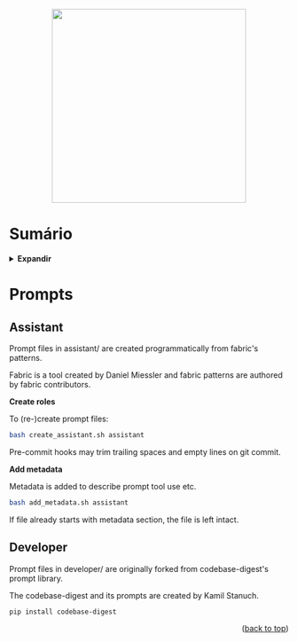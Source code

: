 <!-- BEGIN_DOCS -->
<div align="center">

<a name="readme-top"></a>

<img src="https://github.com/lpsm-dev/lpsm-dev/blob/9b4c077dbe6d850e40b08e53264d2b9cf76d8368/.github/assets/daft-punk.gif" width="350"/>

</div>

# Sumário

<details>
  <summary><strong>Expandir</strong></summary>

<!-- START doctoc generated TOC please keep comment here to allow auto update -->
<!-- DON'T EDIT THIS SECTION, INSTEAD RE-RUN doctoc TO UPDATE -->

- [Prompts](#prompts)

<!-- END doctoc generated TOC please keep comment here to allow auto update -->

<p align="right">(<a href="#readme-top">back to top</a>)</p>

</details>

# Prompts

## Assistant

Prompt files in assistant/ are created programmatically from fabric's patterns.

Fabric is a tool created by Daniel Miessler and fabric patterns are authored by fabric contributors.

**Create roles**

To (re-)create prompt files:

```bash
bash create_assistant.sh assistant
```

Pre-commit hooks may trim trailing spaces and empty lines on git commit.

**Add metadata**

Metadata is added to describe prompt tool use etc.

```bash
bash add_metadata.sh assistant
```

If file already starts with metadata section, the file is left intact.

## Developer

Prompt files in developer/ are originally forked from codebase-digest's prompt library.

The codebase-digest and its prompts are created by Kamil Stanuch.

```bash
pip install codebase-digest
```

<p align="right">(<a href="#readme-top">back to top</a>)</p>
<!-- END_DOCS -->
